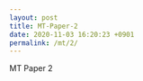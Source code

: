 ```yaml
---
layout: post 
title: MT-Paper-2
date: 2020-11-03 16:20:23 +0901 
permalink: /mt/2/
---
```


MT Paper 2